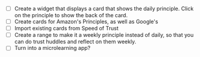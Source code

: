 
- [ ] Create a widget that displays a card that shows the daily principle. Click on the principle to show the back of the card.
- [ ] Create cards for Amazon's Principles, as well as Google's
- [ ] Import existing cards from Speed of Trust
- [ ] Create a range to make it a weekly principle instead of daily, so that you can do trust huddles and reflect on them weekly.
- [ ] Turn into a microlearning app?
